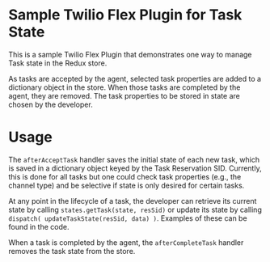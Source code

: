# Sample Twilio Flex Plugin for Task State

This is a sample Twilio Flex Plugin that demonstrates one way to manage Task state in the Redux store.

As tasks are accepted by the agent, selected task properties are added to a dictionary object in the store. When those tasks are completed by the agent, they are removed. The task properties to be stored in state are chosen by the developer.

# Usage

The `afterAcceptTask` handler saves the initial state of each new task, which is saved in a dictionary object keyed by the Task Reservation SID. Currently, this is done for all tasks but one could check task properties (e.g., the channel type) and be selective if state is only desired for certain tasks.

At any point in the lifecycle of a task, the developer can retrieve its current state by calling `states.getTask(state, resSid)` or update its state by calling `dispatch( updateTaskState(resSid, data) )`. Examples of these can be found in the code.

When a task is completed by the agent, the `afterCompleteTask` handler removes the task state from the store.
